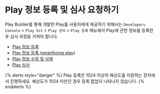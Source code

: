 # Play 정보 등록 및 심사 요청하기

Play Builder를 통해 개발한 Play를 사용자에게 제공하기 위해서는 `Developers Console` > `Play kit` > `Play 관리` > `Play 등록` 메뉴에서 Play에 관한 정보를 등록한 후 심사 과정을 거쳐야 합니다.

* [Play 정보 등록](register-a-play.md)
* [Play 정보 등록 (smarthome play) ](play-smarthome-play.md)
* [Play 정보 수정 및 삭제](modify-or-delete-play-information.md)
* [Play 심사](play-review.md)

{% alerts style="danger" %}
Play 등록은 1024 이상의 해상도를 지원하는 장치에서 진행하세요. 해상도가 1024 미만인 경우 등록 팝업이 나타나지 않습니다.
{% endalerts %}
